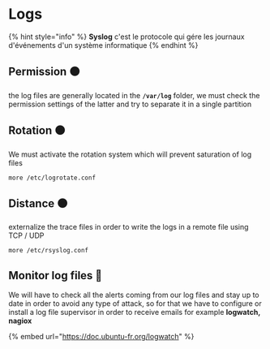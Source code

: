 # Logs

{% hint style="info" %}
 **Syslog** c'est le protocole qui gére les journaux d'événements d'un système informatique
{% endhint %}

## Permission ⚫ 

the log files are generally located in the **`/var/log`** folder, we must check the permission settings of the latter and try to separate it in a single partition

## Rotation ⚫ 

We must activate the rotation system which will prevent saturation of log files

```text
more /etc/logrotate.conf
```

## Distance ⚫ 

externalize the trace files in order to write the logs in a remote file using TCP / UDP

```text
more /etc/rsyslog.conf
```

## Monitor log files 🔴 

We will have to check all the alerts coming from our log files and stay up to date in order to avoid any type of attack, so for that we have to configure or install a log file supervisor in order to receive emails for example **logwatch, nagiox**

{% embed url="https://doc.ubuntu-fr.org/logwatch" %}

